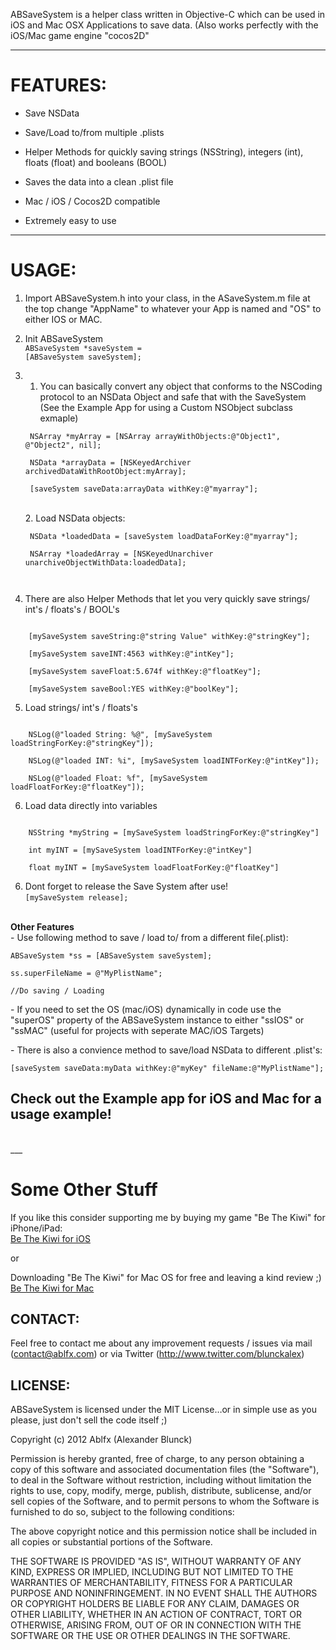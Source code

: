 ABSaveSystem is a helper class written in Objective-C which can be used in iOS and Mac OSX Applications
to save data. (Also works perfectly with the iOS/Mac game engine "cocos2D"

___

FEATURES:
===

- Save NSData

- Save/Load to/from multiple .plists

- Helper Methods for quickly saving strings (NSString), integers (int), floats (float) and booleans (BOOL)

- Saves the data into a clean .plist file

- Mac / iOS / Cocos2D compatible

- Extremely easy to use

___

USAGE:
===

1. Import ABSaveSystem.h into your class, in the ASaveSystem.m file at the top change "AppName" to whatever your App is named and "OS" to either IOS or MAC.

2. Init ABSaveSystem <br>
    <code>ABSaveSystem *saveSystem = [ABSaveSystem saveSystem];</code>

3. 1. You can basically convert any object that conforms to the NSCoding protocol to an NSData Object and safe that with the SaveSystem (See the Example App for using a Custom NSObject subclass exmaple)<br/>
	<code>
	NSArray *myArray = [NSArray arrayWithObjects:@"Object1", @"Object2", nil];<br/>
    NSData *arrayData = [NSKeyedArchiver archivedDataWithRootObject:myArray];<br/>
    [saveSystem saveData:arrayData withKey:@"myarray"];
	</code>
	<br/><br/>
	2. Load NSData objects:<br/>
	<code>
	NSData *loadedData = [saveSystem loadDataForKey:@"myarray"];<br/>
    NSArray *loadedArray = [NSKeyedUnarchiver unarchiveObjectWithData:loadedData];<br/>
	</code>
	<br/>


4. There are also Helper Methods that let you very quickly save strings/ int's / floats's / BOOL's<br>
<code>
    [mySaveSystem saveString:@"string Value" withKey:@"stringKey"];<br>
    [mySaveSystem saveINT:4563 withKey:@"intKey"];<br>
    [mySaveSystem saveFloat:5.674f withKey:@"floatKey"];<br>
    [mySaveSystem saveBool:YES withKey:@"boolKey"];<br></code>

5. Load strings/ int's / floats's<br>
<code>
    NSLog(@"loaded String: %@", [mySaveSystem loadStringForKey:@"stringKey"]);<br>
    NSLog(@"loaded INT: %i", [mySaveSystem loadINTForKey:@"intKey"]);<br>
    NSLog(@"loaded Float: %f", [mySaveSystem loadFloatForKey:@"floatKey"]);<br></code>

6. Load data directly into variables<br>
<code>
    NSString *myString = [mySaveSystem loadStringForKey:@"stringKey"]<br>
    int myINT = [mySaveSystem loadINTForKey:@"intKey"]<br>
    float myINT = [mySaveSystem loadFloatForKey:@"floatKey"]<br></code>

6. Dont forget to release the Save System after use!<br>
    <code>[mySaveSystem release];<br></code>
  
<br>
<strong>Other Features</strong><br>
- Use following method to save / load to/ from a different file(.plist):<br>
<code>
ABSaveSystem *ss = [ABSaveSystem saveSystem];<br>
ss.superFileName = @"MyPlistName";<br>
//Do saving / Loading
</code>
<p>
- If you need to set the OS (mac/iOS) dynamically in code use the "superOS" property of the ABSaveSystem instance to either "ssIOS" or "ssMAC" (useful for projects with seperate MAC/iOS Targets)
<p>
- There is also a convience method to save/load NSData to different .plist's:<br>
<code>
[saveSystem saveData:myData withKey:@"myKey" fileName:@"MyPlistName"];
</code>


Check out the Example app for iOS and Mac for a usage example!
---
<br> 
___



Some Other Stuff
===
If you like this consider supporting me by buying my game "Be The Kiwi" for iPhone/iPad:<br>
[Be The Kiwi for iOS](http://itunes.apple.com/us/app/be-the-kiwi/id430552007?mt=8)
<br>

or

Downloading "Be The Kiwi" for Mac OS for free and leaving a kind review ;)<br>
[Be The Kiwi for Mac](http://itunes.apple.com/us/app/be-the-kiwi/id446102536?mt=12)
<br>

CONTACT:
-------
Feel free to contact me about any improvement requests / issues via mail<br>
(contact@ablfx.com) or via Twitter (http://www.twitter.com/blunckalex)<br>    
    
LICENSE:
-------
ABSaveSystem is licensed under the MIT License…or in simple use as you please, just don't sell the code itself ;)

Copyright (c) 2012 Ablfx (Alexander Blunck)

Permission is hereby granted, free of charge, to any person obtaining a copy of this software and associated documentation files (the "Software"), to deal in the Software without restriction, including without limitation the rights to use, copy, modify, merge, publish, distribute, sublicense, and/or sell copies of the Software, and to permit persons to whom the Software is furnished to do so, subject to the following conditions:

The above copyright notice and this permission notice shall be included in all copies or substantial portions of the Software.

THE SOFTWARE IS PROVIDED "AS IS", WITHOUT WARRANTY OF ANY KIND, EXPRESS OR IMPLIED, INCLUDING BUT NOT LIMITED TO THE WARRANTIES OF MERCHANTABILITY, FITNESS FOR A PARTICULAR PURPOSE AND NONINFRINGEMENT. IN NO EVENT SHALL THE AUTHORS OR COPYRIGHT HOLDERS BE LIABLE FOR ANY CLAIM, DAMAGES OR OTHER LIABILITY, WHETHER IN AN ACTION OF CONTRACT, TORT OR OTHERWISE, ARISING FROM, OUT OF OR IN CONNECTION WITH THE SOFTWARE OR THE USE OR OTHER DEALINGS IN THE SOFTWARE.


